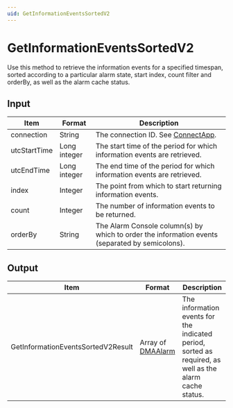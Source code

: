 ```yaml
---
uid: GetInformationEventsSortedV2
---
```


# GetInformationEventsSortedV2

Use this method to retrieve the information events for a specified timespan, sorted according to a particular alarm state, start index, count filter and orderBy, as well as the alarm cache status.

<!-- Available from DataMiner 10.0.7 onwards. -->

## Input

| Item         | Format       | Description                                                                                     |
|--------------|--------------|-------------------------------------------------------------------------------------------------|
| connection   | String       | The connection ID. See [ConnectApp](xref:ConnectApp).                                           |
| utcStartTime | Long integer | The start time of the period for which information events are retrieved.                        |
| utcEndTime   | Long integer | The end time of the period for which information events are retrieved.                          |
| index        | Integer      | The point from which to start returning information events.                                     |
| count        | Integer      | The number of information events to be returned.                                                |
| orderBy      | String       | The Alarm Console column(s) by which to order the information events (separated by semicolons). |

## Output

| Item | Format | Description |
|--|--|--|
| GetInformationEventsSortedV2Result | Array of [DMAAlarm](xref:DMAAlarm) | The information events for the indicated period, sorted as required, as well as the alarm cache status. |
